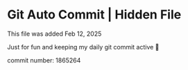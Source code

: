 # Git Auto Commit | Hidden File

This file was added Feb 12, 2025

Just for fun and keeping my daily git commit active 🤪

commit number: 1865264
